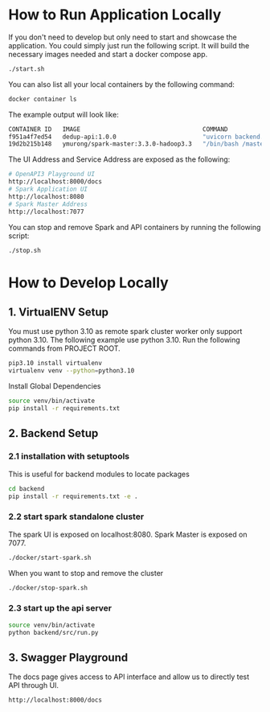 # How to Run Application Locally
If you don't need to develop but only need to start and showcase the application. You could simply just run the following script. It will build the necessary images needed and start a docker compose app.

```bash
./start.sh
```

You can also list all your local containers by the following command:
```bash
docker container ls
```
The example output will look like:
```bash
CONTAINER ID   IMAGE                                  COMMAND                  CREATED          STATUS          PORTS                                                      NAMES
f951a4f7ed54   dedup-api:1.0.0                        "uvicorn backend.src…"   33 seconds ago   Up 31 seconds   0.0.0.0:8000->8000/tcp                                     docker-dedup-api-1
19d2b215b148   ymurong/spark-master:3.3.0-hadoop3.3   "/bin/bash /master.sh"   9 minutes ago    Up 31 seconds   0.0.0.0:7077->7077/tcp, 6066/tcp, 0.0.0.0:8080->8080/tcp   spark-master
```

The UI Address and Service Address are exposed as the following:
```bash
# OpenAPI3 Playground UI
http://localhost:8000/docs
# Spark Application UI
http://localhost:8080
# Spark Master Address
http://localhost:7077
```

You can stop and remove Spark and API containers by running the following script:
```bash
./stop.sh
```


# How to Develop Locally

## 1. VirtualENV Setup
You must use python 3.10 as remote spark cluster worker only support python 3.10. 
The following example use python 3.10. Run the following commands from PROJECT ROOT.
```bash
pip3.10 install virtualenv
virtualenv venv --python=python3.10
```

Install Global Dependencies
```bash
source venv/bin/activate
pip install -r requirements.txt
```


## 2. Backend Setup

### 2.1 installation with setuptools
This is useful for backend modules to locate packages
```bash
cd backend
pip install -r requirements.txt -e .
```

### 2.2 start spark standalone cluster
The spark UI is exposed on localhost:8080. Spark Master is exposed on 7077.
```bash
./docker/start-spark.sh
```
When you want to stop and remove the cluster
```bash
./docker/stop-spark.sh
```

### 2.3 start up the api server
```bash
source venv/bin/activate
python backend/src/run.py
```

## 3. Swagger Playground
The docs page gives access to API interface and allow us to directly test API through UI.
```bash
http://localhost:8000/docs
```